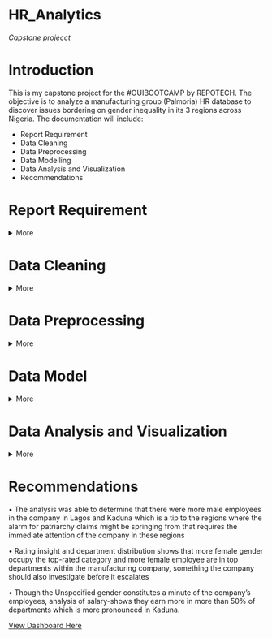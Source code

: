 # HR_Analytics
_Capstone projecct_
# Introduction 

This is my capstone project for the #OUIBOOTCAMP by REPOTECH. The objective is to analyze a manufacturing group (Palmoria) HR database to discover issues bordering on gender inequality in its 3 regions across Nigeria. 
The documentation will include:
- Report Requirement          
- Data Cleaning 
- Data Preprocessing 
- Data Modelling 
- Data Analysis and Visualization 
- Recommendations


# Report Requirement
<details><summary>More</summary>
 
-	What is the gender distribution in the organization? Distil to regions and departments
-	Show insights on ratings based on gender
-	Analyze the company’s salary structure. Identify if there is a gender pay gap. If there is, identify the department and regions that should be the focus of management
-	A recent regulation was adopted which requires manufacturing companies to pay employees a minimum of $90,000 - Does Palmoria meet this requirement? 
-	Show pay-distribution of employees grouped by a band of $10,000. For example: How many employees fall into a band of $10,000 – $20,000, $20,000 – $30,000 etc. Also visualize this by regions
-	Calculate the amount to be paid as bonus to individual employees
-	Calculate the total amount to be paid to individual employees (salary inclusive of bonus) 
-	Total amount to be paid out per region and company-wide
</details>

# Data Cleaning 
<details><summary>More</summary>
This process was carried out on PowerBi desktop, the datasets were imported into power query. The following cleaning process was carried out
- Promotion of headers
- Removal Null values 
- Removal of leading spaces
- Removal of duplicate values
- Removal of values not useful for analysis based on an insider hint this include, employees without salary because they are no longer staff, and department that indicated null.
- I made sure each column has the right data type 
- I checked for the validity of my data using the column distribution, quality, and profiling from the view tab. 

![image](https://user-images.githubusercontent.com/108795960/192598573-96e3a5c2-8d2d-42d9-bed6-3c8d6286bd5d.png)
</details>
 
# Data Preprocessing 
<details><summary>More</summary>
The first thing I carried out at this stage was to give a unique ID to each employee to preserve the privacy of each employee, employee whose gender was not disclosed was given a generic gender name “Unspecified”. 
I also did a merge of the two datasets “emp-data and Bonus rules” so as assign each employee their corresponding rating and calculated the bonus value each employee received based on their rating and their department. 
##### Using data analysis expression (DAX), I created two new measures to calculate if the company meets the manufacturing regulation minimum requirements

- _For salary less than 90000_
```
Salary>90000 = CALCULATE(DISTINCTCOUNT('Insight'[Employee ID]),FILTER(VALUES(Insight[Employee ID]),CALCULATE(SUM('Salary structure'[Basic Salary]))>90000))
```
- _For Salary greater than 90000_
```
Salary<90000 = CALCULATE(DISTINCTCOUNT('Insight'[Employee ID]),FILTER(VALUES(Insight[Employee ID]),CALCULATE(SUM('Salary structure'[Basic Salary]))<90000))
```
![image](https://user-images.githubusercontent.com/108795960/192600833-6d731baf-024c-4739-b78b-ed4366a18db1.png)

Before loading the data model, I made sure that only tables that were needed for visualization and analysis were loaded into the data model. 
</details>

 # Data Model
<details><summary>More</summary>
The data model Contains two tables which are Insight and Salary structure 
- The insight table contains: Employee ID, Gender, and Region 
- Salary structure contains Employee ID, Department, Basic salary, Bonus value, Total salary (Basic salary plus Bonus value).
- A one-to-one relationship was created between the two tables 

 ![image](https://user-images.githubusercontent.com/108795960/192601742-a1cf1b33-904a-4812-b24d-fe4c168fc66e.png)       
</details>

# Data Analysis and Visualization 

<details><summary>More</summary>
 
 - **Employee distribution by gender and region** 
There are 943 active employees on the company database, which shows that there are 24 male employees than female employees while the total number of the unspecified gender is 39. The region distribution also shows that Kaduna has more employees across the region with Lagos being the lowest. Consequently, total pay by region 
follows this same trend from Kaduna-Lagos.

![image](https://user-images.githubusercontent.com/108795960/192602811-fca82213-6923-4e85-b89e-0c1057025c19.png)
![image](https://user-images.githubusercontent.com/108795960/192603012-149bd7aa-8349-4f8e-a650-a5bb420f5c99.png)

- **Gender Distribution by Department** 
The result of the analysis indicates that there are more males in 7 of the 12 departments within the organization while the departments where female employees were more dominant are strategic departments within the organization.

![image](https://user-images.githubusercontent.com/108795960/192603146-194dc7e1-cafa-4aba-8904-3fc6de0f2ef3.png)

- **Gender Insight by Rating** 
There was more female in the top-rated categories than the other gender, it was also revealed from the analysis that more employee falls in the average category which is dominated by the male gender as well as the two least rated category. of the total 39 employees of the unspecific gender, 50% are rated average. 

![image](https://user-images.githubusercontent.com/108795960/192603236-cace9f1d-0920-49ad-94bf-26b4773b85f0.png)

- **Salary structure Gap by Gender**
Obvious gender gaps were observed in Accounting, Human Resources, and marketing with Unspecified earning more while the gap in Business Administration and Product Management department are more tended towards the male and female genders for the entire company. 

![image](https://user-images.githubusercontent.com/108795960/192603321-da9fe839-08cc-4dbc-9610-d5f514d5bc6f.png)

- **Regulatory Minimum Requirement**
A regulation that directs all manufacturing companies to pay a minimum of $90000 to its employee, the analysis shows that 69% of the company’s workforce are paid below the stipulated minimum amount 

![image](https://user-images.githubusercontent.com/108795960/192603392-4b6ce1f9-85f0-48aa-9738-bbf89f9f9e19.png)
</details>

# Recommendations 

• The analysis was able to determine that there were more male employees in the company in Lagos and Kaduna which is a tip to the regions where the alarm for patriarchy claims might be springing from that requires the immediate attention of the company in these regions 

• Rating insight and department distribution shows that more female gender occupy the top-rated category and more female employee are in top departments within the manufacturing company, something the company should also investigate before it escalates 

• Though the Unspecified gender constitutes a minute of the company’s employees, analysis of salary-shows they earn more in more than 50% of departments which is more pronounced in Kaduna.

[View Dashboard Here](https://github.com/theadewole/HR_Analytics/upload/main)


